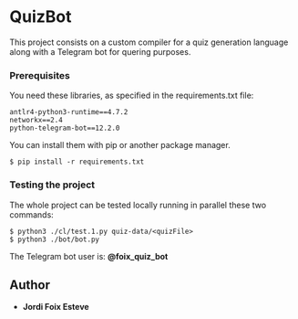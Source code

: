 # QuizBot

This project consists on a custom compiler for a quiz generation language along with a Telegram bot for quering purposes.


### Prerequisites

You need these libraries, as specified in the requirements.txt file:

```
antlr4-python3-runtime==4.7.2
networkx==2.4
python-telegram-bot==12.2.0
```

You can install them with pip or another package manager.
```
$ pip install -r requirements.txt
```


### Testing the project

The whole project can be tested locally running in parallel these two commands:

```
$ python3 ./cl/test.1.py quiz-data/<quizFile>
$ python3 ./bot/bot.py
```

The Telegram bot user is: **@foix_quiz_bot**


## Author

* **Jordi Foix Esteve**



